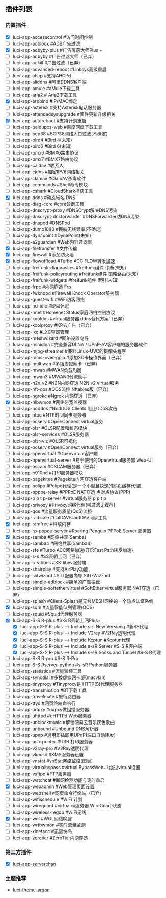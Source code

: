 ## 插件列表
### 内置插件
* [x] luci-app-accesscontrol #访问时间控制
* [ ] luci-app-adblock #ADB广告过滤
* [x] luci-app-adbyby-plus #广告屏蔽大师Plus +
* [ ] luci-app-adbyby #广告过滤大师（已弃）
* [ ] luci-app-adkill #广告过滤（已弃）
* [ ] luci-app-advanced-reboot #Linksys高级重启
* [ ] luci-app-ahcp #支持AHCPd
* [ ] luci-app-aliddns #阿里DDNS客户端
* [ ] luci-app-amule #aMule下载工具
* [ ] luci-app-aria2 # Aria2下载工具
* [x] luci-app-arpbind #IP/MAC绑定
* [ ] luci-app-asterisk #支持Asterisk电话服务器
* [ ] luci-app-attendedsysupgrade #固件更新升级相关
* [x] luci-app-autoreboot #支持计划重启
* [ ] luci-app-baidupcs-web #百度网盘下载工具
* [ ] luci-app-bcp38 #BCP38网络入口过滤(不确定)
* [ ] luci-app-bird4 #Bird 4(未知)
* [ ] luci-app-bird6 #Bird 6(未知)
* [ ] luci-app-bmx6 #BMX6路由协议
* [ ] luci-app-bmx7 #BMX7路由协议
* [ ] luci-app-caldav #联系人
* [ ] luci-app-cjdns #加密IPV6网络相关
* [ ] luci-app-clamav #ClamAV杀毒软件
* [ ] luci-app-commands #Shell命令模块
* [ ] luci-app-cshark #CloudShark捕获工具
* [x] luci-app-ddns #动态域名 DNS
* [ ] luci-app-diag-core #core诊断工具
* [ ] luci-app-dnscrypt-proxy #DNSCrypt解决DNS污染
* [ ] luci-app-dnscrypt-dnsforwarder #DNSForwarder防DNS污染
* [ ] luci-app-dnspod #DNSPod
* [ ] luci-app-dump1090 #民航无线频率(不确定)
* [ ] luci-app-dynapoint #DynaPoint(未知)
* [ ] luci-app-e2guardian #Web内容过滤器
* [x] luci-app-filetransfer #文件传输
* [x] luci-app-firewall #添加防火墙
* [x] luci-app-flowoffload #Turbo ACC FLOW转发加速
* [ ] luci-app-freifunk-diagnostics #freifunk组件 诊断(未知)
* [ ] luci-app-freifunk-policyrouting #freifunk组件 策略路由(未知)
* [ ] luci-app-freifunk-widgets #freifunk组件 索引(未知)
* [ ] luci-app-frpc #内网穿透 Frp
* [ ] luci-app-fwknopd #Firewall Knock Operator服务器
* [ ] luci-app-guest-wifi #WiFi访客网络
* [ ] luci-app-hd-idle #硬盘休眠
* [ ] luci-app-hnet #Homenet Status家庭网络控制协议
* [ ] luci-app-kooldns #virtual服务器 ddns替代方案（已弃）
* [ ] luci-app-koolproxy #KP去广告（已弃）
* [ ] luci-app-lxc #LXC容器管理
* [ ] luci-app-meshwizard #网络设置向导
* [ ] luci-app-minidlna #完全兼容DLNA / UPnP-AV客户端的服务器软件
* [ ] luci-app-mjpg-streamer #兼容Linux-UVC的摄像头程序
* [ ] luci-app-mmc-over-gpio #添加SD卡操作界面（已弃）
* [ ] luci-app-multiwan #多拨虚拟网卡（已弃）
* [ ] luci-app-mwan #MWAN负载均衡
* [ ] luci-app-mwan3 #MWAN3分流助手
* [ ] luci-app-n2n_v2 #N2N内网穿透 N2N v2 virtual服务
* [ ] luci-app-nft-qos #QOS流控 Nftables版（已弃）
* [ ] luci-app-ngrokc #Ngrok 内网穿透（已弃）
* [x] luci-app-nlbwmon #网络带宽监视器
* [ ] luci-app-noddos #NodDOS Clients 阻止DDoS攻击
* [ ] luci-app-ntpc #NTP时间同步服务器
* [ ] luci-app-ocserv #OpenConnect virtual服务
* [ ] luci-app-olsr #OLSR配置和状态模块
* [ ] luci-app-olsr-services #OLSR服务器
* [ ] luci-app-olsr-viz #OLSR可视化
* [ ] luci-app-ocserv #OpenConnect virtual服务（已弃）
* [ ] luci-app-openvirtual #Openvirtual客户端
* [ ] luci-app-openvirtual-server #易于使用的Openvirtual服务器 Web-UI
* [ ] luci-app-oscam #OSCAM服务器（已弃）
* [ ] luci-app-p910nd #打印服务器模块
* [ ] luci-app-pagekitee #Pagekite内网穿透客户端
* [ ] luci-app-polipo #Polipo代理(是一个小型且快速的网页缓存代理)
* [ ] luci-app-pppoe-relay #PPPoE NAT穿透 点对点协议(PPP)
* [ ] luci-app-p p t p-server #virtual服务器 p p t p
* [ ] luci-app-privoxy #Privoxy网络代理(带过滤无缓存)
* [ ] luci-app-qos #流量服务质量(QoS)流控
* [ ] luci-app-radicale #CalDAV/CardDAV同步工具
* [x] luci-app-ramfree #释放内存
* [ ] luci-app-rp-pppoe-server #Roaring Penguin PPPoE Server 服务器
* [x] luci-app-samba #网络共享(Samba)
* [ ] luci-app-samba4 #网络共享(Samba4)
* [ ] luci-app-sfe #Turbo ACC网络加速(开启Fast Path转发加速)
* [ ] luci-app-s-s #SS兲朝上网（已弃）
* [ ] luci-app-s-s-libes #SS-libev服务端
* [ ] luci-app-shairplay #支持AirPlay功能
* [ ] luci-app-siitwizard #SIIT配置向导 SIIT-Wizzard
* [ ] luci-app-simple-adblock #简单的广告拦截
* [ ] luci-app-simple-softethervirtual #SoftEther virtual服务器 NAT穿透（已弃）
* [ ] luci-app-splash #Client-Splash是无线MESH网络的一个热点认证系统
* [x] luci-app-sqm #流量智能队列管理(QOS)
* [ ] luci-app-squid #Squid代理服务器
* [x] luci-app-S-S R-plus #S-S R兲朝上网Plus+
	* [x] luci-app-S-S R-plus —> Include s-s New Versiong #新SS代理
	* [x] luci-app-S-S R-plus —> Include V2ray #V2Ray透明代理
	* [x] luci-app-S-S R-plus —> Include Kcptun #Kcptun代理
	* [x] luci-app-S-S R-plus —> Include s-sR Server #S-S R客户端
	* [x] luci-app-S-S R-plus —> Include s-sR Socks and Tunnel #S-S R代理
* [ ] luci-app-S-S R-pro #S-S R-Pro
* [ ] luci-app-S-S Rserver-python #s-sR Python服务器
* [ ] luci-app-statistics #流量监控工具
* [ ] luci-app-syncdial #多拨虚拟网卡(原macvlan)
* [ ] luci-app-tinyproxy #Tinyproxy是 HTTP(S)代理服务器
* [ ] luci-app-transmission #BT下载工具
* [ ] luci-app-travelmate #旅行路由器
* [ ] luci-app-ttyd #网页终端命令行
* [ ] luci-app-udpxy #udpxy做组播服务器
* [ ] luci-app-uhttpd #uHTTPd Web服务器
* [ ] luci-app-unblockmusic #解锁网易云音乐灰色歌曲
* [ ] luci-app-unbound #Unbound DNS解析器
* [ ] luci-app-upnp #通用即插即用UPnP(端口自动转发)
* [ ] luci-app-usb-printer #USB 打印服务器
* [ ] luci-app-v2ray-pro #V2Ray透明代理
* [ ] luci-app-vlmcsd #KMS服务器设置
* [ ] luci-app-vnstat #vnStat网络监控(图表)
* [ ] luci-app-virtualbypass #virtual BypassWebUI 绕过virtual设置
* [ ] luci-app-vsftpd #FTP服务器
* [ ] luci-app-watchcat #断网检测功能与定时重启
* [x] luci-app-webadmin #Web管理页面设置
* [ ] luci-app-webshell #网页命令行终端（已弃）
* [ ] luci-app-wifischedule #WiFi 计划
* [ ] luci-app-wireguard #virtualxx服务器 WireGuard状态
* [ ] luci-app-wireless-regdb #WiFi无线
* [x] luci-app-wol #WOL网络唤醒
* [ ] luci-app-wrtbwmon #实时流量监测
* [ ] luci-app-xlnetacc #迅雷快鸟
* [ ] luci-app-zerotier #ZeroTier内网穿透
### 第三方插件
* [x] [luci-app-serverchan](https://github.com/tty228/luci-app-serverchan)
### 主题推荐
* [luci-theme-argon](https://github.com/jerrykuku/luci-theme-argon)